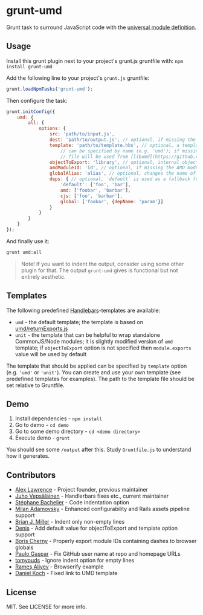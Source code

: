 # grunt-umd

Grunt task to surround JavaScript code with the [universal module definition](https://github.com/umdjs/umd/).

## Usage

Install this grunt plugin next to your project's grunt.js gruntfile with: `npm install grunt-umd`

Add the following line to your project's `grunt.js` gruntfile:

```javascript
grunt.loadNpmTasks('grunt-umd');
```

Then configure the task:

```javascript
grunt.initConfig({
    umd: {
        all: {
            options: {
                src: 'path/to/input.js',
                dest: 'path/to/output.js', // optional, if missing the src will be used
                template: 'path/to/template.hbs', // optional, a template from templates subdir
                    // can be specified by name (e.g. 'umd'); if missing, the templates/umd.hbs
                    // file will be used from [libumd](https://github.com/bebraw/libumd)
                objectToExport: 'library', // optional, internal object that will be exported
                amdModuleId: 'id', // optional, if missing the AMD module will be anonymous
                globalAlias: 'alias', // optional, changes the name of the global variable
                deps: { // optional, `default` is used as a fallback for rest!
                    'default': ['foo', 'bar'],
                    amd: ['foobar', 'barbar'],
                    cjs: ['foo', 'barbar'],
                    global: ['foobar', {depName: 'param'}]
                }
            }
        }
    }
});
```

And finally use it:

```bash
grunt umd:all
```

> Note! If you want to indent the output, consider using some other plugin for that. The output `grunt-umd` gives is functional but not entirely aesthetic.

## Templates

The following predefined [Handlebars](http://handlebarsjs.com/)-templates are available:

* `umd` - the default template; the template is based on [umd/returnExports.js](https://github.com/umdjs/umd/blob/master/templates/returnExports.js)
* `unit` - the template that can be helpful to wrap standalone CommonJS/Node modules; it is slightly modified version of `umd` template;
    if `objectToExport` option is not specified then `module.exports` value will be used by default

The template that should be applied can be specified by `template` option (e.g. `'umd'` or `'unit'`).
You can create and use your own template (see predefined templates for examples).
The path to the template file should be set relative to Gruntfile.

## Demo

1. Install dependencies - `npm install`
2. Go to demo - `cd demo`
3. Go to some demo directory - `cd <demo directory>`
4. Execute demo - `grunt`

You should see some `/output` after this. Study `Gruntfile.js` to understand how it generates.

## Contributors

* [Alex Lawrence](https://github.com/alexlawrence) - Project founder, previous maintainer
* [Juho Vepsäläinen](https://github.com/bebraw) - Handlerbars fixes etc., current maintainer
* [Stéphane Bachelier](https://github.com/stephanebachelier) - Code indentation option
* [Milan Adamovsky](https://github.com/adamovsky) - Enhanced configurability and Rails assets pipeline support
* [Brian J. Miller](https://github.com/brianjmiller) - Indent only non-empty lines
* [Denis](https://github.com/gamtiq) - Add default value for objectToExport and template option support
* [Boris Cherny](https://github.com/eighttrackmind) - Properly export module IDs containing dashes to browser globals
* [Paulo Gaspar](https://github.com/paulogaspar7) - Fix GitHub user name at repo and homepage URLs
* [tomyouds](https://github.com/tomyouds) - Ignore indent option for empty lines
* [Rameş Aliyev](https://github.com/ramesaliyev) - Browserify example
* [Daniel Koch](https://github.com/dak0rn) - Fixed link to UMD template

## License

MIT. See LICENSE for more info.
